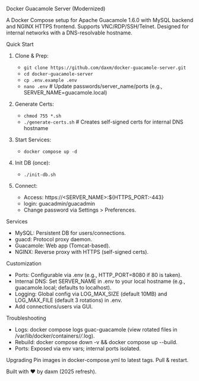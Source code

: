 Docker Guacamole Server (Modernized)

A Docker Compose setup for Apache Guacamole 1.6.0 with MySQL backend and NGINX HTTPS frontend. Supports VNC/RDP/SSH/Telnet. Designed for internal networks with a DNS-resolvable hostname.

Quick Start

1. Clone & Prep:
   - `git clone https://github.com/daxm/docker-guacamole-server.git`
   - `cd docker-guacamole-server`
   - `cp .env.example .env`
   - `nano .env`  # Update passwords/server_name/ports (e.g., SERVER_NAME=guacamole.local)

2. Generate Certs:
   - `chmod 755 *.sh`
   - `./generate-certs.sh` # Creates self-signed certs for internal DNS hostname

3. Start Services:
   - `docker compose up -d`

4. Init DB (once):
   - `./init-db.sh`

5. Connect:
    - Access: https://<SERVER_NAME>:${HTTPS_PORT:-443}
    - login: guacadmin/guacadmin
    - Change password via Settings > Preferences.

Services
- MySQL: Persistent DB for users/connections.
- guacd: Protocol proxy daemon.
- Guacamole: Web app (Tomcat-based).
- NGINX: Reverse proxy with HTTPS (self-signed certs).

Customization
- Ports: Configurable via .env (e.g., HTTP_PORT=8080 if 80 is taken).
- Internal DNS: Set SERVER_NAME in .env to your local hostname (e.g., guacamole.local; defaults to localhost).
- Logging: Global config via LOG_MAX_SIZE (default 10MB) and LOG_MAX_FILE (default 3 rotations) in .env.
- Add connections/users via GUI.

Troubleshooting
- Logs: docker compose logs guac-guacamole (view rotated files in /var/lib/docker/containers/*/*.log).
- Rebuild: docker compose down -v && docker compose up --build.
- Ports: Exposed via env vars; internal ports isolated.

Upgrading
Pin images in docker-compose.yml to latest tags. Pull & restart.

Built with ❤️ by daxm (2025 refresh).

